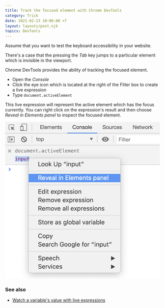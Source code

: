```yaml
---
title: Track the focused element with Chrome DevTools
category: Trick
date: 2021-02-23 10:06:00 +7
layout: layouts/post.njk
topics: DevTools
---
```


Assume that you want to test the keyboard accessibility in your website.

There's a case that the pressing the _Tab_ key jumps to a particular element which is invisible in the viewport.

Chrome DevTools provides the ability of tracking the focused element.

-   Open the _Console_
-   Click the eye icon which is located at the right of the Filter box to create a live expression
-   Type `document.activeElement`

This live expression will represent the active element which has the focus currently. You can right click on the expression's result and then choose _Reveal in Elements panel_ to inspect the focused element.

![Track the focused element](/img/track-focused-element.png)

### See also

-   [Watch a variable's value with live expressions](/watch-a-variable-value-with-live-expressions.html)
